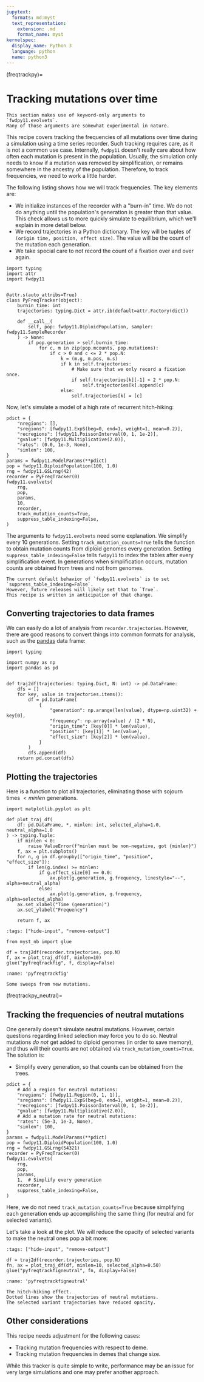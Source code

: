 ```yaml
---
jupytext:
  formats: md:myst
  text_representation:
    extension: .md
    format_name: myst
kernelspec:
  display_name: Python 3
  language: python
  name: python3
---
```


(freqtrackpy)=

# Tracking mutations over time

```{note}
This section makes use of keyword-only arguments to `fwdpy11.evolvets`.
Many of those arguments are somewhat experimental in nature.
```

This recipe covers tracking the frequencies of all mutations over time during a simulation using a time series recorder.
Such tracking requires care, as it is not a common use case.
Internally, `fwdpy11` doesn't really care about how often each mutation is present in the population.
Usually, the simulation only needs to know if a mutation was removed by simplification, or remains somewhere in the ancestry of the population.
Therefore, to track frequencies, we need to work a little harder.

The following listing shows how we will track frequencies.
The key elements are:

* We initialize instances of the recorder with a "burn-in" time.
  We do not do anything until the population's generation is greater than that value.
  This check allows us to more quickly simulate to equilibrium, which we'll explain in more detail below.
* We record trajectories in a Python dictionary.
  The key will be tuples of `(origin time, position, effect size)`.
  The value will be the count of the mutation each generation.
* We take special care to not record the count of a fixation over and over again.


```{code-cell} python
import typing
import attr
import fwdpy11


@attr.s(auto_attribs=True)
class PyFreqTracker(object):
    burnin_time: int
    trajectories: typing.Dict = attr.ib(default=attr.Factory(dict))

    def __call__(
        self, pop: fwdpy11.DiploidPopulation, sampler: fwdpy11.SampleRecorder
    ) -> None:
        if pop.generation > self.burnin_time:
            for c, m in zip(pop.mcounts, pop.mutations):
                if c > 0 and c <= 2 * pop.N:
                    k = (m.g, m.pos, m.s)
                    if k in self.trajectories:
                        # Make sure that we only record a fixation once.
                        if self.trajectories[k][-1] < 2 * pop.N:
                            self.trajectories[k].append(c)
                    else:
                        self.trajectories[k] = [c]
```

Now, let's simulate a model of a high rate of recurrent hitch-hiking:

```{code-cell} python
pdict = {
    "nregions": [],
    "sregions": [fwdpy11.ExpS(beg=0, end=1, weight=1, mean=0.2)],
    "recregions": [fwdpy11.PoissonInterval(0, 1, 1e-2)],
    "gvalue": [fwdpy11.Multiplicative(2.0)],
    "rates": (0.0, 1e-3, None),
    "simlen": 100,
}
params = fwdpy11.ModelParams(**pdict)
pop = fwdpy11.DiploidPopulation(100, 1.0)
rng = fwdpy11.GSLrng(42)
recorder = PyFreqTracker(0)
fwdpy11.evolvets(
    rng,
    pop,
    params,
    10,
    recorder,
    track_mutation_counts=True,
    suppress_table_indexing=False,
)
```

The arguments to `fwdpy11.evolvets` need some explanation.
We simplify every 10 generations.
Setting `track_mutation_counts=True` tells the function to obtain mutation counts from diploid genomes every generation.
Setting `suppress_table_indexing=False` tells `fwdpy11` to index the tables after  every simplification event.
In generations when simplification occurs, mutation counts are obtained from trees and not from genomes.


```{note}
The current default behavior of `fwdpy11.evolvets` is to set `suppress_table_indexing=False`.
However, future releases will likely set that to `True`.
This recipe is written in anticipation of that change.
```

## Converting trajectories to data frames

We can easily do a lot of analysis from `recorder.trajectories`.
However, there are good reasons to convert things into common formats for analysis, such as the [pandas](https://pandas.pydata.org) data frame:

```{code-cell} python
import typing

import numpy as np
import pandas as pd


def traj2df(trajectories: typing.Dict, N: int) -> pd.DataFrame:
    dfs = []
    for key, value in trajectories.items():
        df = pd.DataFrame(
            {
                "generation": np.arange(len(value), dtype=np.uint32) + key[0],
                "frequency": np.array(value) / (2 * N),
                "origin_time": [key[0]] * len(value),
                "position": [key[1]] * len(value),
                "effect_size": [key[2]] * len(value),
            }
        )
        dfs.append(df)
    return pd.concat(dfs)
```


## Plotting the  trajectories

Here is a function to plot all trajectories, eliminating those with sojourn times $< minlen$ generations.

```{code-cell} python
import matplotlib.pyplot as plt

def plot_traj_df(
    df: pd.DataFrame, *, minlen: int, selected_alpha=1.0, neutral_alpha=1.0
) -> typing.Tuple:
    if minlen < 0:
        raise ValueError(f"minlen must be non-negative, got {minlen}")
    f, ax = plt.subplots()
    for n, g in df.groupby(["origin_time", "position", "effect_size"]):
        if len(g.index) >= minlen:
            if g.effect_size[0] == 0.0:
                ax.plot(g.generation, g.frequency, linestyle="--", alpha=neutral_alpha)
            else:
                ax.plot(g.generation, g.frequency, alpha=selected_alpha)
    ax.set_xlabel("Time (generation)")
    ax.set_ylabel("Frequency")

    return f, ax
```

```{code-cell} python
:tags: ["hide-input", "remove-output"]

from myst_nb import glue

df = traj2df(recorder.trajectories, pop.N)
f, ax = plot_traj_df(df, minlen=10)
glue("pyfreqtrackfig", f, display=False)
```

```{glue:figure} pyfreqtrackfig
:name: 'pyfreqtrackfig'

Some sweeps from new mutations.
```

(freqtrackpy_neutral)=

## Tracking the frequencies of neutral mutations

One generally doesn't simulate neutral mutations.
However, certain questions regarding linked selection may force you to do so.
Neutral mutations *do not* get added to diploid genomes (in order to save memory), and thus will their counts are not obtained via `track_mutation_counts=True`.
The solution is:

* Simplify every generation, so that counts can be obtained from the trees.

```{code-cell} python
pdict = {
    # Add a region for neutral mutations:
    "nregions": [fwdpy11.Region(0, 1, 1)],
    "sregions": [fwdpy11.ExpS(beg=0, end=1, weight=1, mean=0.2)],
    "recregions": [fwdpy11.PoissonInterval(0, 1, 1e-2)],
    "gvalue": [fwdpy11.Multiplicative(2.0)],
    # Add a mutation rate for neutral mutations:
    "rates": (5e-3, 1e-3, None),
    "simlen": 100,
}
params = fwdpy11.ModelParams(**pdict)
pop = fwdpy11.DiploidPopulation(100, 1.0)
rng = fwdpy11.GSLrng(54321)
recorder = PyFreqTracker(0)
fwdpy11.evolvets(
    rng,
    pop,
    params,
    1,  # Simplify every generation
    recorder,
    suppress_table_indexing=False,
)
```

Here, we do not need `track_mutation_counts=True` because simplifying each generation ends up accomplishing the same thing (for neutral and for selected variants).

Let's take a look at the plot.
We will reduce the opacity of selected variants to make the neutral ones pop a bit more:

```{code-cell} python
:tags: ["hide-input", "remove-output"]

df = traj2df(recorder.trajectories, pop.N)
fn, ax = plot_traj_df(df, minlen=10, selected_alpha=0.50)
glue("pyfreqtrackfigneutral", fn, display=False)
```

```{glue:figure} pyfreqtrackfigneutral
:name: 'pyfreqtrackfigneutral'

The hitch-hiking effect.
Dotted lines show the trajectories of neutral mutations.
The selected variant trajectories have reduced opacity.
```

## Other considerations

This recipe needs adjustment for the following cases:

* Tracking mutation frequencies with respect to deme.
* Tracking mutation frequencies in demes that change size.

While this tracker is quite simple to write, performance may be an issue for very large simulations and one may prefer another approach.
